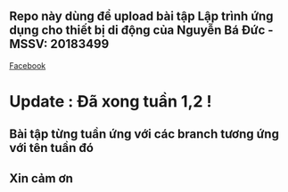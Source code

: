 ## Repo này dùng để upload bài tập Lập trình ứng dụng cho thiết bị di động của Nguyễn Bá Đức - MSSV: 20183499

[Facebook](https://www.facebook.com/Luka.Meoww/)

# Update : Đã xong tuần 1,2 !

## Bài tập từng tuần ứng với các branch tương ứng với tên tuần đó

## Xin cảm ơn
